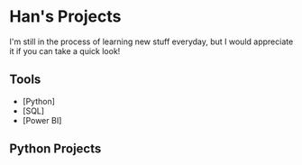 # Han's Projects
I'm still in the process of learning new stuff everyday, but I would appreciate it if you can take a quick look!

## Tools
- [Python]
- [SQL]
- [Power BI]

## Python Projects
